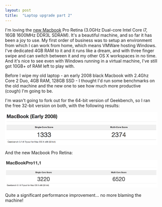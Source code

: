 ```yaml
---
layout: post
title:  "Laptop upgrade part 2"
---
```


I'm loving the [new Macbook](http://awolski.com/laptop-upgrade/) Pro Retina (3.0GHz Dual-core Intel Core i7, 16GB 1600MHz DDR3L SDRAM). It's a beautiful machine, and so far it has been a joy to use. My first order of business was to setup an environment from which I can work from home, which means VMWare hosting Windows. I've dedicated 4GB RAM to it and it runs like a dream, and with three finger swipe and can switch between it and my other OS X workspaces in no time. And it's nice to see even with Windows running in a virtual machine, I've still got 10GB+ of RAM left to play with.

Before I wipe my old laptop - an early 2008 black Macbook with 2.4Ghz Core 2 Duo, 4GB RAM, 128GB SSD - I thought I'd run some benchmarks on the old machine and the new one to see how much more productive (cough) I'm going to be.

I'm wasn't going to fork out for the 64-bit version of Geekbench, so I ran the free 32-bit version on both, with the following results:

![Macbook (Early 2008)](/assets/img/2014-08-26-macbook-early-2008.png)

And the new Macbook Pro Retina:

![](/assets/img/2014-08-26-macbook-pro-retina.png)

Quite a significant performance improvement... no more blaming the machine!
